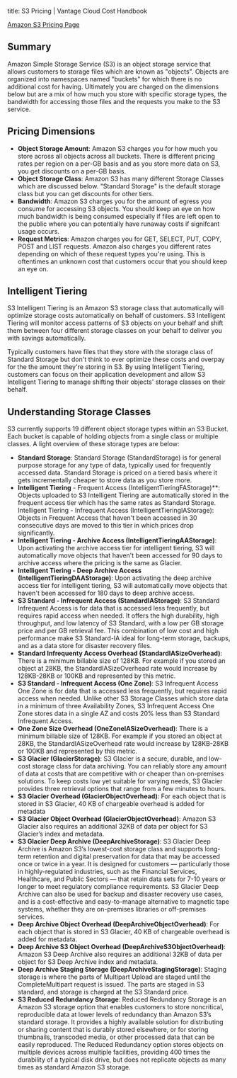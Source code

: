 title: S3 Pricing | Vantage Cloud Cost Handbook

[Amazon S3 Pricing Page](https://aws.amazon.com/s3/pricing/)

## Summary

Amazon Simple Storage Service (S3) is an object storage service that allows customers to storage files which are known as "objects". Objects are organized into namespaces named "buckets" for which there is no additional cost for having. Ultimately you are charged on the dimensions below but are a mix of how much you store with specific storage types, the bandwidth for accessing those files and the requests you make to the S3 service. 

## Pricing Dimensions

* **Object Storage Amount**: Amazon S3 charges you for how much you store across all objects across all buckets. There is different pricing rates per region on a per-GB basis and as you store more data on S3, you get discounts on a per-GB basis. 
* **Object Storage Class**: Amazon S3 has many different Storage Classes which are discussed below. "Standard Storage" is the default storage class but you can get discounts for other tiers.
* **Bandwidth**: Amazon S3 charges you for the amount of egress you consume for accessing S3 objects. You should keep an eye on how much bandwidth is being consumed especially if files are left open to the public where you can potentially have runaway costs if signifcant usage occurs. 
* **Request Metrics**: Amazon charges you for GET, SELECT, PUT, COPY, POST and LIST requests. Amazon also charges you different rates depending on which of these request types you're using. This is oftentimes an unknown cost that customers occur that you should keep an eye on. 

## Intelligent Tiering

S3 Intelligent Tiering is an Amazon S3 storage class that automatically will optimize storage costs automatically on behalf of customers. S3 Intelligent Tiering will monitor access patterns of S3 objects on your behalf and shift them between four different storage classes on your behalf to deliver you with savings automatically. 

Typically customers have files that they store with the storage class of Standard Storage but don't think to ever optimize these costs and overpay for the the amount they're storing in S3. By using Intelligent Tiering, customers can focus on their application development and allow S3 Intelligent Tiering to manage shifting their objects' storage classes on their behalf. 

## Understanding Storage Classes

S3 currently supports 19 different object storage types within an S3 Bucket. Each bucket is capable of holding objects from a single class or multiple classes. A light overview of these storage types are below:

* **Standard Storage‍**: Standard Storage (StandardStorage) is for general purpose storage for any type of data, typically used for frequently accessed data. Standard Storage is priced on a tiered basis where it gets incrementally cheaper to store data as you store more. 
* **Intelligent Tiering** - Frequent Access (IntelligentTieringFAStorage)**: Objects uploaded to S3 Intelligent Tiering are automatically stored in the frequent access tier which has the same rates as Standard Storage. 
Intelligent Tiering - Infrequent Access (IntelligentTieringIAStorage): Objects in Frequent Access that haven't been accessed in 30 consecutive days are moved to this tier in which prices drop significantly.
* **Intelligent Tiering - Archive Access (IntelligentTieringAAStorage)**: Upon activating the archive access tier for intelligent tiering, S3 will automatically move objects that haven't been accessed for 90 days to archive access where the pricing is the same as Glacier. 
* **Intelligent Tiering - Deep Archive Access (IntelligentTieringDAAStorage)**: Upon activating the deep archive access tier for intelligent tiering, S3 will automatically move objects that haven't been accessed for 180 days to deep archive access. 
* **S3 Standard - Infrequent Access (StandardIAStorage)**: S3 Standard Infrequent Access is for data that is accessed less frequently, but requires rapid access when needed. It offers the high durability, high throughput, and low latency of S3 Standard, with a low per GB storage price and per GB retrieval fee. This combination of low cost and high performance make S3 Standard-IA ideal for long-term storage, backups, and as a data store for disaster recovery files.
* **Standard Infrequenty Access Overhead (StandardIASizeOverhead)**: There is a minimum billable size of 128KB. For example if you stored an object at 28KB, the StandardIASizeOverhead rate would increase by 128KB-28KB or 100KB and represented by this metric.
* **S3 Standard - Infrequent Access (One Zone)**: S3 Infrequent Access One Zone is for data that is accessed less frequently, but requires rapid access when needed. Unlike other S3 Storage Classes which store data in a minimum of three Availability Zones, S3 Infrequent Access One Zone stores data in a single AZ and costs 20% less than S3 Standard Infrequent Access.
* **One Zone Size Overhead (OneZoneIASizeOverhead)**: There is a minimum billable size of 128KB. For example if you stored an object at 28KB, the StandardIASizeOverhead rate would increase by 128KB-28KB or 100KB and represented by this metric.
* **S3 Glacier (GlacierStorage)**: S3 Glacier is a secure, durable, and low-cost storage class for data archiving. You can reliably store any amount of data at costs that are competitive with or cheaper than on-premises solutions. To keep costs low yet suitable for varying needs, S3 Glacier provides three retrieval options that range from a few minutes to hours.
* **S3 Glacier Overhead (GlacierObjectOverhead)**: For each object that is stored in S3 Glacier, 40 KB of chargeable overhead is added for metadata
* **S3 Glacier Object Overhead (GlacierObjectOverhead)**: Amazon S3 Glacier also requires an additional 32KB of data per object for S3 Glacier’s index and metadata.
* **S3 Glacier Deep Archive (DeepArchiveStorage)**: S3 Glacier Deep Archive is Amazon S3’s lowest-cost storage class and supports long-term retention and digital preservation for data that may be accessed once or twice in a year. It is designed for customers — particularly those in highly-regulated industries, such as the Financial Services, Healthcare, and Public Sectors — that retain data sets for 7-10 years or longer to meet regulatory compliance requirements. S3 Glacier Deep Archive can also be used for backup and disaster recovery use cases, and is a cost-effective and easy-to-manage alternative to magnetic tape systems, whether they are on-premises libraries or off-premises services.
* **Deep Archive Object Overhead (DeepArchiveObjectOverhead)**: For each object that is stored in S3 Glacier, 40 KB of chargeable overhead is added for metadata.
* **Deep Archive S3 Object Overhead (DeepArchiveS3ObjectOverhead)**: Amazon S3 Deep Archive also requires an additional 32KB of data per object for S3 Deep Archive index and metadata.
* **Deep Archive Staging Storage (DeepArchiveStagingStorage)**: Staging storage is where the parts of Multipart Upload are staged until the CompleteMultipart request is issued. The parts are staged in S3 standard, and storage is charged at the S3 Standard price.
* **S3 Reduced Redundancy Storage**: Reduced Redundancy Storage is an Amazon S3 storage option that enables customers to store noncritical, reproducible data at lower levels of redundancy than Amazon S3’s standard storage. It provides a highly available solution for distributing or sharing content that is durably stored elsewhere, or for storing thumbnails, transcoded media, or other processed data that can be easily reproduced. The Reduced Redundancy option stores objects on multiple devices across multiple facilities, providing 400 times the durability of a typical disk drive, but does not replicate objects as many times as standard Amazon S3 storage.


